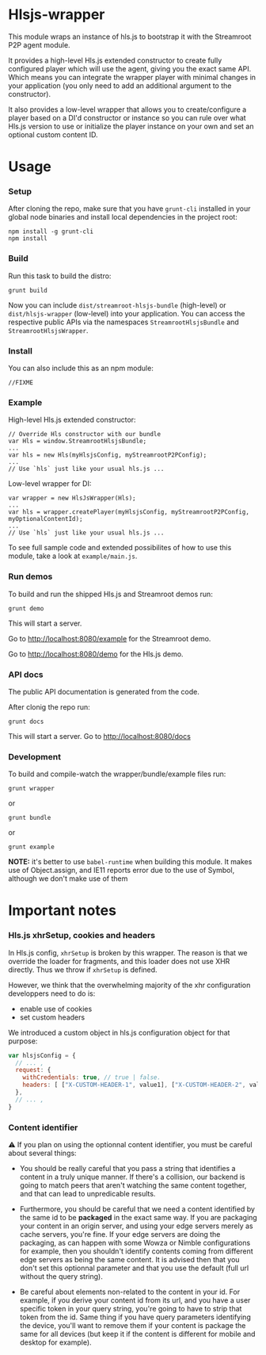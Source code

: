 # Hlsjs-wrapper

This module wraps an instance of hls.js to bootstrap it with the Streamroot P2P agent module.

It provides a high-level Hls.js extended constructor to create fully configured player which will use the agent, giving you the exact same API. Which means you can integrate the wrapper player with minimal changes in your application (you only need to add an additional argument to the constructor).

It also provides a low-level wrapper that allows you to create/configure a player based on a DI'd constructor or instance so you can rule over what Hls.js version to use or initialize the player instance on your own and set an optional custom content ID.

# Usage

### Setup

After cloning the repo, make sure that you have `grunt-cli` installed in your global node binaries and install local dependencies in the project root:

```
npm install -g grunt-cli
npm install
```

### Build

Run this task to build the distro:

```
grunt build
```

Now you can include `dist/streamroot-hlsjs-bundle` (high-level) or `dist/hlsjs-wrapper` (low-level) into your application. You can access the respective public APIs via the namespaces `StreamrootHlsjsBundle` and `StreamrootHlsjsWrapper`.

### Install

You can also include this as an npm module:

```
//FIXME
```

### Example

High-level Hls.js extended constructor:

```
// Override Hls constructor with our bundle
var Hls = window.StreamrootHlsjsBundle;
...
var hls = new Hls(myHlsjsConfig, myStreamrootP2PConfig);
...
// Use `hls` just like your usual hls.js ...
```

Low-level wrapper for DI:

```
var wrapper = new HlsJsWrapper(Hls);
...
var hls = wrapper.createPlayer(myHlsjsConfig, myStreamrootP2PConfig, myOptionalContentId);
...
// Use `hls` just like your usual hls.js ...
```

To see full sample code and extended possibilites of how to use this module, take a look at `example/main.js`.

### Run demos

To build and run the shipped Hls.js and Streamroot demos run:

```
grunt demo
```

This will start a server.

Go to <http://localhost:8080/example> for the Streamroot demo.

Go to <http://localhost:8080/demo> for the Hls.js demo.

### API docs

The public API documentation is generated from the code.

After clonig the repo run:

```
grunt docs
```

This will start a server. Go to <http://localhost:8080/docs>

### Development

To build and compile-watch the wrapper/bundle/example files run:

```
grunt wrapper
```

or

```
grunt bundle
```

or

```
grunt example
```

**NOTE:** it's better to use `babel-runtime` when building this module. It makes use of Object.assign, and IE11 reports error due to the use of Symbol, although we don't make use of them


# Important notes

### Hls.js xhrSetup, cookies and headers

In Hls.js config, `xhrSetup` is broken by this wrapper. The reason is that we override the loader for fragments, and this loader does not use XHR directly. Thus we throw if `xhrSetup` is defined.

However, we think that the overwhelming majority of the xhr configuration developpers need to do is:
- enable use of cookies
- set custom headers

We introduced a custom object in hls.js configuration object for that purpose:

```javascript
var hlsjsConfig = {
  // ... ,
  request: {
    withCredentials: true, // true | false.
    headers: [ ["X-CUSTOM-HEADER-1", value1], ["X-CUSTOM-HEADER-2", value2] ] // List of headers you want to set for your requests
  },
  // ... ,
}

```

### Content identifier

:warning: If you plan on using the optionnal content identifier, you must be careful about several things:
- You should be really careful that you pass a string that identifies a content in a truly unique manner. If there's a collision, our backend is going to match peers that aren't watching the same content together, and that can lead to unpredicable results.


- Furthermore, you should be careful that we need a content identified by the same id to be **packaged** in the exact same way. If you are packaging your content in an origin server, and using your edge servers merely as cache servers, you're fine. If your edge servers are doing the packaging, as can happen with some Wowza or Nimble configurations for example, then you shouldn't identify contents coming from different edge servers as being the same content. It is advised then that you don't set this optionnal parameter and that you use the default (full url without the query string).


- Be careful about elements non-related to the content in your id. For example, if you derive your content id from its url, and you have a user specific token in your query string, you're going to have to strip that token from the id. Same thing if you have query parameters identifying the device, you'll want to remove them if your content is package the same for all devices (but keep it if the content is different for mobile and desktop for example).

